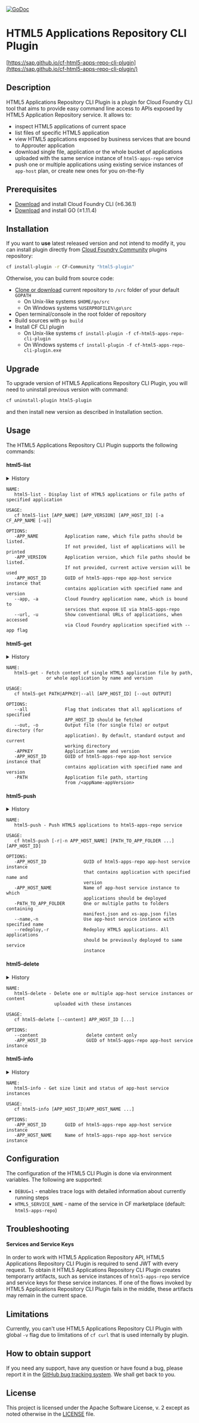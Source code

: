 [![GoDoc](https://godoc.org/github.com/SAP/cf-html5-apps-repo-cli-plugin?status.svg)](https://godoc.org/github.com/SAP/cf-html5-apps-repo-cli-plugin/clients)

# HTML5 Applications Repository CLI Plugin

[https://sap.github.io/cf-html5-apps-repo-cli-plugin](https://sap.github.io/cf-html5-apps-repo-cli-plugin/)

## Description

HTML5 Applications Repository CLI Plugin is a plugin for Cloud Foundry CLI tool 
that aims to provide easy command line access to APIs exposed by HTML5 Application 
Repository service. 
It allows to:

- inspect HTML5 applications of current space
- list files of specific HTML5 application
- view HTML5 applications exposed by business services that are
  bound to Approuter application
- download single file, application or the whole bucket of applications
  uploaded with the same service instance of `html5-apps-repo` service
- push one or multiple applications using existing service instances
  of `app-host` plan, or create new ones for you on-the-fly

## Prerequisites

- [Download](https://docs.cloudfoundry.org/cf-cli/install-go-cli.html) and install Cloud Foundry CLI (≥6.36.1)
- [Download](https://golang.org/dl/) and install GO (≥1.11.4)

## Installation

If you want to __use__ latest released version and not intend to modify it, you
can install plugin directly from [Cloud Foundry Community](https://plugins.cloudfoundry.org/#html5-plugin) plugins repository:

```bash
cf install-plugin -r CF-Community "html5-plugin"
```

Otherwise, you can build from source code:
- [Clone or download](https://help.github.com/articles/cloning-a-repository/) current repository to `/src` folder of your default `GOPATH`
  * On Unix-like systems `$HOME/go/src`
  * On Windows systems `%USERPROFILE%\go\src`
- Open terminal/console in the root folder of repository
- Build sources with `go build`
- Install CF CLI plugin
  * On Unix-like systems `cf install-plugin -f cf-html5-apps-repo-cli-plugin`
  * On Windows systems `cf install-plugin -f cf-html5-apps-repo-cli-plugin.exe`

## Upgrade

To upgrade version of HTML5 Applications Repository CLI Plugin, you will need to uninstall previous version with command:

```bash
cf uninstall-plugin html5-plugin
```

and then install new version as described in Installation section.

## Usage

The HTML5 Applications Repository CLI Plugin supports the following commands:

#### html5-list

<details><summary>History</summary>

| Version  | Changes                                     |
|----------|---------------------------------------------|
| `v1.1.0` | The `--url` option added                    |
| `v1.0.0` | Added in `v1.0.0`                           |

</details>

```
NAME:
   html5-list - Display list of HTML5 applications or file paths of specified application

USAGE:
   cf html5-list [APP_NAME] [APP_VERSION] [APP_HOST_ID] [-a CF_APP_NAME [-u]]

OPTIONS:
   -APP_NAME          Application name, which file paths should be listed.
                      If not provided, list of applications will be printed
   -APP_VERSION       Application version, which file paths should be listed.
                      If not provided, current active version will be used
   -APP_HOST_ID       GUID of html5-apps-repo app-host service instance that
                      contains application with specified name and version
   --app, -a          Cloud Foundry application name, which is bound to
                      services that expose UI via html5-apps-repo
   --url, -u          Show conventional URLs of applications, when accessed 
                      via Cloud Foundry application specified with --app flag                   
```

#### html5-get

<details><summary>History</summary>

| Version  | Changes                                     |
|----------|---------------------------------------------|
| `v1.0.0` | Added in `v1.0.0`                           |

</details>

```
NAME:
   html5-get - Fetch content of single HTML5 application file by path,
               or whole application by name and version

USAGE:
   cf html5-get PATH|APPKEY|--all [APP_HOST_ID] [--out OUTPUT]

OPTIONS:
   --all              Flag that indicates that all applications of specified
                      APP_HOST_ID should be fetched
   --out, -o          Output file (for single file) or output directory (for
                      application). By default, standard output and current
                      working directory
   -APPKEY            Application name and version
   -APP_HOST_ID       GUID of html5-apps-repo app-host service instance that
                      contains application with specified name and version
   -PATH              Application file path, starting 
                      from /<appName-appVersion>
```

#### html5-push

<details><summary>History</summary>

| Version  | Changes                                     |
|----------|---------------------------------------------|
| `v1.2.0` | The `--name` and `--redeploy` options added |
| `v1.0.0` | Added in `v1.0.0`                           |

</details>

```
NAME:
   html5-push - Push HTML5 applications to html5-apps-repo service

USAGE:
   cf html5-push [-r|-n APP_HOST_NAME] [PATH_TO_APP_FOLDER ...] [APP_HOST_ID]

OPTIONS:
   -APP_HOST_ID              GUID of html5-apps-repo app-host service instance 
                             that contains application with specified name and
                             version
   -APP_HOST_NAME            Name of app-host service instance to which 
                             applications should be deployed
   -PATH_TO_APP_FOLDER       One or multiple paths to folders containing 
                             manifest.json and xs-app.json files
   --name,-n                 Use app-host service instance with specified name
   --redeploy,-r             Redeploy HTML5 applications. All applications
                             should be previously deployed to same service 
                             instance
```

#### html5-delete

<details><summary>History</summary>

| Version  | Changes                                     |
|----------|---------------------------------------------|
| `v1.1.0` | Added in `v1.1.0`                           |

</details>

```
NAME:
   html5-delete - Delete one or multiple app-host service instances or content 
                  uploaded with these instances

USAGE:
   cf html5-delete [--content] APP_HOST_ID [...]

OPTIONS:
   --content                  delete content only
   -APP_HOST_ID               GUID of html5-apps-repo app-host service instance
```

#### html5-info

<details><summary>History</summary>

| Version  | Changes                                     |
|----------|---------------------------------------------|
| `v1.1.0` | Added in `v1.1.0`                           |

</details>

```
NAME:
   html5-info - Get size limit and status of app-host service instances

USAGE:
   cf html5-info [APP_HOST_ID|APP_HOST_NAME ...]

OPTIONS:
   -APP_HOST_ID       GUID of html5-apps-repo app-host service instance
   -APP_HOST_NAME     Name of html5-apps-repo app-host service instance
```

## Configuration

The configuration of the HTML5 CLI Plugin is done via environment variables.
The following are supported:
  * `DEBUG=1` - enables trace logs with detailed information about currently running steps
  * `HTML5_SERVICE_NAME` - name of the service in CF marketplace (default: `html5-apps-repo`)

## Troubleshooting

#### Services and Service Keys

In order to work with HTML5 Application Repository API, HTML5 Applications 
Repository CLI Plugin is required to send JWT with every request. To obtain 
it HTML5 Applications Repository CLI Plugin creates temporarry artifacts, 
such as service instances of `html5-apps-repo` service and service keys for
these service instances. If one of the flows invoked by HTML5 Applications
Repository CLI Plugin fails in the middle, these artifacts may remain
in the current space. 

## Limitations

Currently, you can't use HTML5 Applications Repository CLI Plugin with 
global `-v` flag due to limitations of `cf curl` that is used internally
by plugin.

## How to obtain support

If you need any support, have any question or have found a bug, please report it in the [GitHub bug tracking system](https://github.com/SAP/cf-html5-apps-repo-cli-plugin/issues). We shall get back to you.

## License

This project is licensed under the Apache Software License, v. 2 except as noted otherwise in the [LICENSE](https://github.com/SAP/cf-html5-apps-repo-cli-plugin/blob/master/LICENSE) file.
